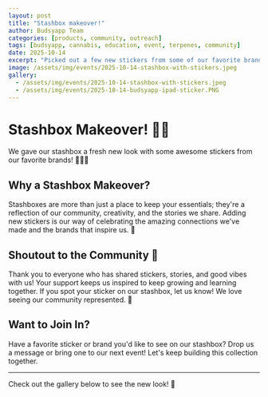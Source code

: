 ```yaml
---
layout: post
title: "Stashbox makeover!"
author: Budsyapp Team  
categories: [products, community, outreach]
tags: [budsyapp, cannabis, education, event, terpenes, community]
date: 2025-10-14
excerpt: "Picked out a few new stickers from some of our favorite brands to add to the stashbox!"
image: /assets/img/events/2025-10-14-stashbox-with-stickers.jpeg
gallery:
  - /assets/img/events/2025-10-14-stashbox-with-stickers.jpeg
  - /assets/img/events/2025-10-14-budsyapp-ipad-sticker.PNG
---
```


# Stashbox Makeover! 🎨✨

We gave our stashbox a fresh new look with some awesome stickers from our favorite brands! 🧑‍🎨🪩

## Why a Stashbox Makeover?

Stashboxes are more than just a place to keep your essentials; they're a reflection of our community, creativity, and the stories we share. Adding new stickers is our way of celebrating the amazing connections we've made and the brands that inspire us. 💚

## Shoutout to the Community 🙌

Thank you to everyone who has shared stickers, stories, and good vibes with us! Your support keeps us inspired to keep growing and learning together. If you spot your sticker on our stashbox, let us know! We love seeing our community represented. 🌱

## Want to Join In?

Have a favorite sticker or brand you'd like to see on our stashbox? Drop us a message or bring one to our next event! Let's keep building this collection together.

---

Check out the gallery below to see the new look! 📸
